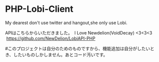 # PHP-Lobi-Client
My dearest don't use twitter and hangout,she only use Lobi.

APIはこちらからいただきました。　I Love Newdelion(VoidDecay) <3<3<3  https://github.com/NewDelion/LobiAPI-PHP

#このプロジェクトは自分のためのものですから、機能追加は自分がしたいとき、したいものしかしません。あとコード汚いです。
